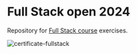 # Full Stack open 2024

Repository for [Full Stack course](https://fullstackopen.com/en/) exercises.

![certificate-fullstack](https://github.com/winchest3r/fullstackopen2024/assets/46186489/85ca1c64-be8f-4118-80c0-6b51bde8dcd3)
